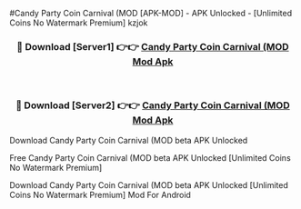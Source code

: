 #Candy Party Coin Carnival (MOD [APK-MOD] - APK Unlocked - [Unlimited Coins No Watermark Premium] kzjok



<div align="center">

<h3>🔴 Download [Server1] 👉👉 <a href="https://momento.my/?title=Candy_Party_Coin_Carnival_(MOD">Candy Party Coin Carnival (MOD Mod Apk</a></h3><br>

<h3>🔴 Download [Server2] 👉👉 <a href="https://momento.my/?title=Candy_Party_Coin_Carnival_(MOD">Candy Party Coin Carnival (MOD Mod Apk</a></h3>
</div>



Download Candy Party Coin Carnival (MOD beta APK Unlocked

Free Candy Party Coin Carnival (MOD beta APK Unlocked [Unlimited Coins No Watermark Premium]

Download Candy Party Coin Carnival (MOD beta APK Unlocked [Unlimited Coins No Watermark Premium] Mod For Android
